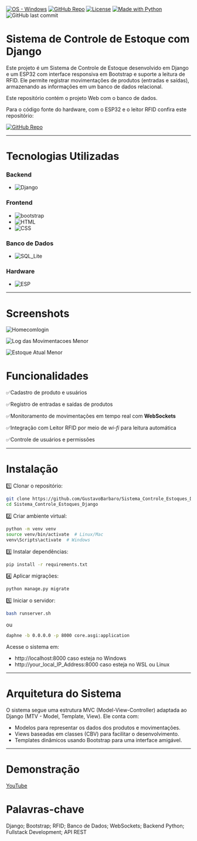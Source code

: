 [![OS - Windows](https://img.shields.io/badge/OS-Windows-blue?logo=windows&logoColor=white)](https://www.microsoft.com/ "Go to Microsoft homepage") [![GitHub Repo](https://img.shields.io/badge/GustavoBarbaro-Sistema__Controle__Estoques__Django-blue?style=flat)](https://github.com/GustavoBarbaro/Sistema_Controle_Estoques_Django) [![License](https://img.shields.io/badge/License-MIT-yellow)](#license) [![Made with Python](https://img.shields.io/badge/Python-=3.12.3-blue?logo=python&logoColor=white)](https://python.org "Go to Python homepage") ![GitHub last commit](https://img.shields.io/github/last-commit/GustavoBarbaro/Sistema_Controle_Estoques_Django)

# Sistema de Controle de Estoque com Django


Este projeto é um Sistema de Controle de Estoque desenvolvido em Django e um ESP32 com interface responsiva em Bootstrap e suporte a leitura de RFID. Ele permite registrar movimentações de produtos (entradas e saídas), armazenando as informações em um banco de dados relacional.

Este repositório contém o projeto Web com o banco de dados.

Para o código fonte do hardware, com o ESP32 e o leitor RFID confira este repositório:


[![GitHub Repo](https://img.shields.io/badge/GustavoBarbaro-TCC__Leitor__RFID-blue?style=flat)](https://github.com/GustavoBarbaro/TCC-Leitor-RFID)


---



# Tecnologias Utilizadas

### Backend
* ![Django](https://img.shields.io/badge/Django-092E20?style=for-the-badge&logo=django&logoColor=green)

### Frontend
* ![bootstrap](https://img.shields.io/badge/Bootstrap-563D7C?style=for-the-badge&logo=bootstrap&logoColor=white)
* ![HTML](https://img.shields.io/badge/HTML5-E34F26?style=for-the-badge&logo=html5&logoColor=white)
* ![CSS](https://img.shields.io/badge/CSS3-1572B6?style=for-the-badge&logo=css3&logoColor=white
)

### Banco de Dados
* ![SQL_Lite](https://img.shields.io/badge/Sqlite-003B57?style=for-the-badge&logo=sqlite&logoColor=white)

### Hardware
* ![ESP](https://img.shields.io/badge/ESP32-E7352C?style=for-the-badge&logo=espressif&logoColor=white)

---

# Screenshots

![Homecomlogin](https://github.com/user-attachments/assets/00b9c2e1-201b-4c5b-8ddf-31642bf224ad)

![Log das Movimentacoes Menor](https://github.com/user-attachments/assets/0ebe9fda-f07e-479b-b3e4-14c9aded9e4a)

![Estoque Atual Menor](https://github.com/user-attachments/assets/2c6a9285-ce6e-4741-b18a-bcc75e4379e5)


# Funcionalidades

✅Cadastro de produto e usuários

✅Registro de entradas e saídas de produtos

✅Monitoramento de movimentações em tempo real com **WebSockets**

✅Integração com Leitor RFID por meio de *wi-fi* para leitura automática

✅Controle de usuários e permissões

---

# Instalação

1️⃣ Clonar o repositório:

```bash
git clone https://github.com/GustavoBarbaro/Sistema_Controle_Estoques_Django.git
cd Sistema_Controle_Estoques_Django
```

2️⃣ Criar ambiente virtual:

```bash
python -m venv venv
source venv/bin/activate  # Linux/Mac
venv\Scripts\activate  # Windows
```

3️⃣ Instalar dependências:

```bash
pip install -r requirements.txt
```

4️⃣ Aplicar migrações:

```bash
python manage.py migrate
```

5️⃣ Iniciar o servidor:

```bash
bash runserver.sh
```
 ou
 
```bash
daphne -b 0.0.0.0 -p 8000 core.asgi:application
```

Acesse o sistema em: 

* http://localhost:8000 caso esteja no Windows
* http://your_local_IP_Address:8000 caso esteja no WSL ou Linux


---

# Arquitetura do Sistema

O sistema segue uma estrutura MVC (Model-View-Controller) adaptada ao Django (MTV - Model, Template, View). Ele conta com:

* Modelos para representar os dados dos produtos e movimentações.
* Views baseadas em classes (CBV) para facilitar o desenvolvimento.
* Templates dinâmicos usando Bootstrap para uma interface amigável.


---

# Demonstração

[YouTube](https://youtu.be/2zCVcu27XJM)

# Palavras-chave


Django; Bootstrap; RFID; Banco de Dados; WebSockets; Backend Python; Fullstack Development; API REST


